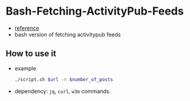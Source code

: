 # Bash-Fetching-ActivityPub-Feeds

- [reference](https://www.gkbrk.com/2018/06/fetching-activitypub-feeds/)
- bash version of fetching activitypub feeds 

## How to use it 

- example
  ```sh 
  ./script.sh $url -n $number_of_posts
  ```
- dependency: `jq`, `curl`, `w3m` commands.



